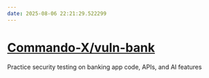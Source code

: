```yaml
---
date: 2025-08-06 22:21:29.522299
---
```


# [Commando-X/vuln-bank](https://github.com/Commando-X/vuln-bank)

Practice security testing on banking app code, APIs, and AI features